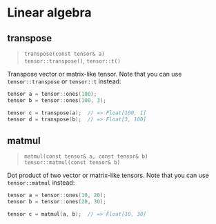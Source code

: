 # Linear algebra

## transpose
 
> `transpose(const tensor& a)` \
> `tensor::transpose()`, `tensor::t()`

Transpose vector or matrix-like tensor. Note that you can use `tensor::transpose` or `tensor::t` instead:

```cpp
tensor a = tensor::ones(100);
tensor b = tensor::ones(100, 3);

tensor c = transpose(a);  // => Float[100, 1]
tensor d = transpose(b);  // => Float[3, 100]
```

## matmul

> `matmul(const tensor& a, const tensor& b)` \
> `tensor::matmul(const tensor& b)`

Dot product of two vector or matrix-like tensors. Note that you can use `tensor::matmul` instead:

```cpp
tensor a = tensor::ones(10, 20);
tensor b = tensor::ones(20, 30);

tensor c = matmul(a, b);  // => Float[10, 30]
```
